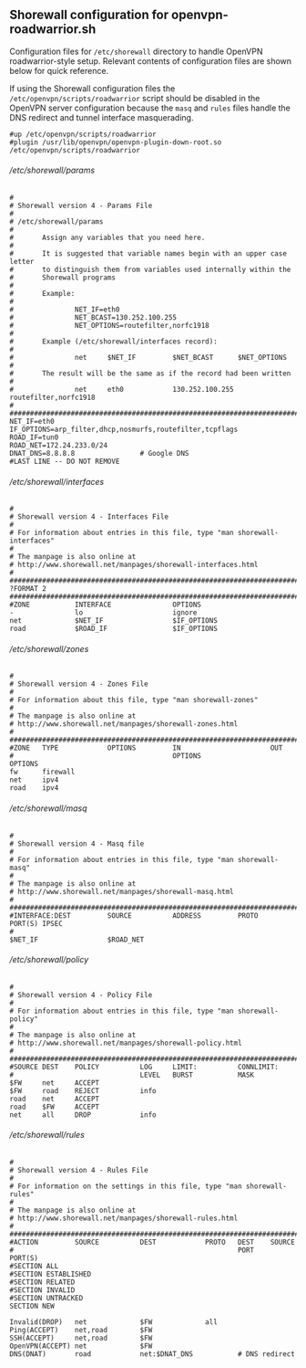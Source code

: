 Shorewall configuration for openvpn-roadwarrior.sh
-----
Configuration files for `/etc/shorewall` directory to handle OpenVPN roadwarrior-style setup. Relevant contents of configuration files are shown below for quick reference.

If using the Shorewall configuration files the `/etc/openvpn/scripts/roadwarrior` script should be disabled in the OpenVPN server configuration because the `masq` and `rules` files handle the DNS redirect and tunnel interface masquerading. 

````
#up /etc/openvpn/scripts/roadwarrior
#plugin /usr/lib/openvpn/openvpn-plugin-down-root.so /etc/openvpn/scripts/roadwarrior
````

###### /etc/shorewall/params

````
#
# Shorewall version 4 - Params File
#
# /etc/shorewall/params
#
#       Assign any variables that you need here.
#
#       It is suggested that variable names begin with an upper case letter
#       to distinguish them from variables used internally within the
#       Shorewall programs
#
#       Example:
#
#               NET_IF=eth0
#               NET_BCAST=130.252.100.255
#               NET_OPTIONS=routefilter,norfc1918
#
#       Example (/etc/shorewall/interfaces record):
#
#               net     $NET_IF         $NET_BCAST      $NET_OPTIONS
#
#       The result will be the same as if the record had been written
#
#               net     eth0            130.252.100.255 routefilter,norfc1918
#
###############################################################################
NET_IF=eth0
IF_OPTIONS=arp_filter,dhcp,nosmurfs,routefilter,tcpflags
ROAD_IF=tun0
ROAD_NET=172.24.233.0/24
DNAT_DNS=8.8.8.8                # Google DNS
#LAST LINE -- DO NOT REMOVE
````

###### /etc/shorewall/interfaces

````
#
# Shorewall version 4 - Interfaces File
#
# For information about entries in this file, type "man shorewall-interfaces"
#
# The manpage is also online at
# http://www.shorewall.net/manpages/shorewall-interfaces.html
#
###############################################################################
?FORMAT 2
###############################################################################
#ZONE           INTERFACE               OPTIONS
-               lo                      ignore
net             $NET_IF                 $IF_OPTIONS     
road            $ROAD_IF                $IF_OPTIONS     
````

###### /etc/shorewall/zones

````
#
# Shorewall version 4 - Zones File
#
# For information about this file, type "man shorewall-zones"
#
# The manpage is also online at
# http://www.shorewall.net/manpages/shorewall-zones.html
#
###############################################################################
#ZONE   TYPE            OPTIONS         IN                      OUT
#                                       OPTIONS                 OPTIONS
fw      firewall
net     ipv4
road    ipv4
````

###### /etc/shorewall/masq

````
#
# Shorewall version 4 - Masq file
#
# For information about entries in this file, type "man shorewall-masq"
#
# The manpage is also online at
# http://www.shorewall.net/manpages/shorewall-masq.html
#
###############################################################################
#INTERFACE:DEST         SOURCE          ADDRESS         PROTO   PORT(S) IPSEC
#
$NET_IF                 $ROAD_NET
````

###### /etc/shorewall/policy

````
#
# Shorewall version 4 - Policy File
#
# For information about entries in this file, type "man shorewall-policy"
#
# The manpage is also online at
# http://www.shorewall.net/manpages/shorewall-policy.html
#
###############################################################################
#SOURCE DEST    POLICY          LOG     LIMIT:          CONNLIMIT:
#                               LEVEL   BURST           MASK
$FW     net     ACCEPT
$FW     road    REJECT          info
road    net     ACCEPT
road    $FW     ACCEPT
net     all     DROP            info
````

###### /etc/shorewall/rules

````
#
# Shorewall version 4 - Rules File
#
# For information on the settings in this file, type "man shorewall-rules"
#
# The manpage is also online at
# http://www.shorewall.net/manpages/shorewall-rules.html
#
###############################################################################
#ACTION         SOURCE          DEST            PROTO   DEST    SOURCE
#                                                       PORT    PORT(S)
#SECTION ALL
#SECTION ESTABLISHED
#SECTION RELATED
#SECTION INVALID
#SECTION UNTRACKED
SECTION NEW

Invalid(DROP)   net             $FW             all
Ping(ACCEPT)    net,road        $FW
SSH(ACCEPT)     net,road        $FW
OpenVPN(ACCEPT) net             $FW
DNS(DNAT)       road            net:$DNAT_DNS           # DNS redirect
````
